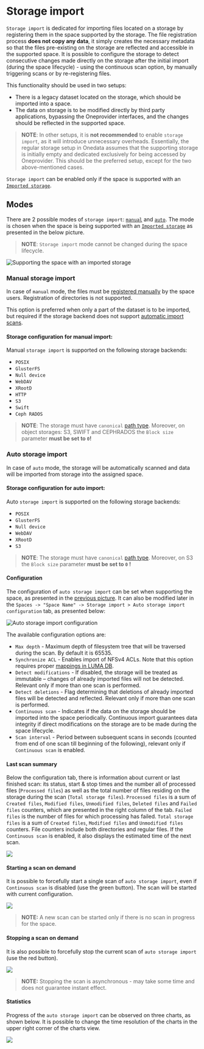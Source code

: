 # Storage import
<!-- This header is referenced at least one time as "#storage-import" -->

`Storage import` is dedicated for importing files located on a storage by registering them in the space supported by
the storage. The file registration process **does not copy any data**, it simply creates the necessary metadata so that
the files pre-existing on the storage are reflected and accessible in the supported space. It is possible to configure
the storage to detect consecutive changes made directly on the storage after the initial import (during the space 
lifecycle) - using the continuous scan option, by manually triggering scans or by re-registering files. 


This functionality should be used in two setups:
* There is a legacy dataset located on the storage, which should be imported into a space.
* The data on storage is to be modified directly by third party applications, bypassing 
  the Oneprovider interfaces, and the changes should be reflected in the supported space.
  
> **NOTE**: In other setups, it is **not recommended** to enable `storage import`, as it will introduce unnecessary
overheads. Essentially, the regular storage setup in Onedata assumes that the supporting storage is initially empty and 
dedicated exclusively for being accessed by Oneprovider. This should be the preferred setup, except for the two 
above-mentioned cases.

`Storage import` can be enabled only if the space is supported with an [`Imported storage`](storage_configuration.md#imported-storage).


## Modes
There are 2 possible modes of `storage import`: [`manual`](#manual-storage-import) and [`auto`](#auto-storage-import).
The mode is chosen when the space is being supported with an [`Imported storage`](storage_configuration.md#imported-storage) 
as presented in the below picture.

> **NOTE**: `Storage import` mode cannot be changed during the space lifecycle.

![Supporting the space with an imported storage](../../doc/img/admin/storage_import_config.png)

### Manual storage import
<!-- This header is referenced at least one time as "#manual-storage-import" -->

In case of `manual` mode, the files must be [registered manually](../../doc/using_onedata/file_registration.md) by the space users. 
Registration of directories is not supported.

This option is preferred when only a part of the dataset is to be imported, but required if the storage backend does 
not support [automatic import scans](#auto-storage-import).

#### Storage configuration for manual import:
<!-- This header is referenced at least one time as "#storage-configuration-for-manual-import" -->

Manual `storage import` is supported on the following storage backends:
 * `POSIX`
 * `GlusterFS`
 * `Null device`
 * `WebDAV`
 * `XRootD`
 * `HTTP`
 * `S3`
 * `Swift`
 * `Ceph RADOS`
 
> **NOTE**: The storage must have `canonical` [path type](storage_configuration.md#storage-path-type). 
Moreover, on object storages: S3, SWIFT and CEPHRADOS the `Block size` parameter **must be set to `0`!**


### Auto storage import
In case of `auto` mode, the storage will be automatically scanned and data will be imported from storage into the
assigned space.

#### Storage configuration for auto import:
<!-- This header is referenced at least one time as "#storage-configuration-for-auto-import" -->

Auto `storage import` is supported on the following storage backends:
 * `POSIX`
 * `GlusterFS`
 * `Null device`
 * `WebDAV`
 * `XRootD`
 * `S3`
 
> **NOTE**: The storage must have `canonical` [path type](storage_configuration.md#storage-path-type). 
Moreover, on S3 the `Block size` parameter **must be set to `0` !**

#### Configuration
The configuration of `auto storage import` can be set when supporting the space, as presented in the 
[previous picture](#modes). It can also be modified later in the
`Spaces -> "Space Name" -> Storage import > Auto storage import configuration` tab, as presented below:

![Auto storage import configuration](../../doc/img/admin/auto_storage_import_config.png)

The available configuration options are:
* `Max depth` - Maximum depth of filesystem tree that will be traversed during the scan. By default it is 65535.
* `Synchronize ACL` - Enables import of NFSv4 ACLs. Note that this option requires proper [mappings in LUMA DB](luma.md#imported-storages).
* `Detect modifications` - If disabled, the storage will be treated as immutable – changes of already imported files
  will not be detected. Relevant only if more than one scan is performed.
* `Detect deletions` - Flag determining that deletions of already imported files will be detected and reflected.
  Relevant only if more than one scan is performed.
* `Continuous scan` - Indicates if the data on the storage should be imported into the space periodically. Continuous
  import guarantees data integrity if direct modifications on the storage are to be made during the space lifecycle.
* `Scan interval` - Period between subsequent scans in seconds (counted from end of one scan till beginning of the following),
  relevant only if `Continuous scan` is enabled.

#### Last scan summary
Below the configuration tab, there is information about current or last finished scan: its status, start & stop times
and the number all of processed files (`Processed files`) as well as the total number of files residing on the storage 
during the scan (`Total storage files`). 
`Processed files` is a sum of `Created files`, `Modified files`, `Unmodified files`, `Deleted files` and `Failed files`
counters, which are presented in the right column of the tab. `Failed files` is the number of files for which processing has failed.
`Total storage files` is a sum of `Created files`, `Modified files` and `Unmodified files` counters. 
File counters include both directories and regular files.
If the `Continuous scan` is enabled, it also displays the estimated time of the next scan.

![](../../doc/img/admin/auto_storage_import_info.png)

#### Starting a scan on demand
It is possible to forcefully start a single scan of `auto storage import`, even if `Continuous scan` is disabled
(use the green button). The scan will be started with current configuration.

![](../../doc/img/admin/auto_storage_import_info.png)

> **NOTE:** A new scan can be started only if there is no scan in progress for the space. 

#### Stopping a scan on demand
It is also possible to forcefully stop the current scan of `auto storage import` (use the red button). 

![](../../doc/img/admin/auto_storage_import_stop.png)

> **NOTE:** Stopping the scan is asynchronous - may take some time and does not guarantee instant effect.

#### Statistics
Progress of the `auto storage import` can be observed on three charts, as shown below. 
It is possible to change the time resolution of the charts in the upper right corner of the charts view.

![](../../doc/img/admin/auto_storage_import_stats.png)
